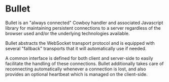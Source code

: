 Bullet
======

Bullet is an "always connected" Cowboy handler and associated Javascript 
library for maintaining persistent connections to a server regardless 
of the browser used and/or the underlying technologies available.

Bullet abstracts the WebSocket transport protocol and is equipped with 
several "fallback" transports that it will automatically use if needed.

A common interface is defined for both client and server-side to easily
facilitate the handling of these connections. Bullet additionally takes 
care of reconnecting automatically whenever a connection is lost, and 
also provides an optional heartbeat which is managed on the client-side.
